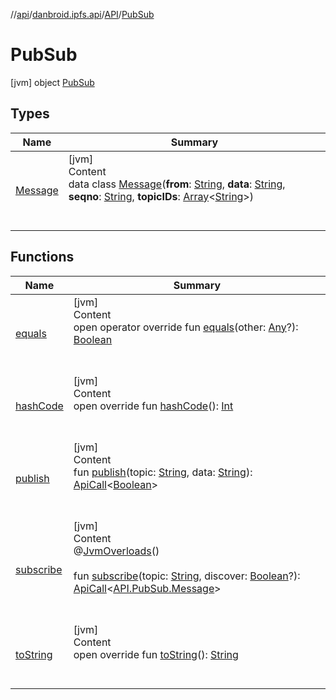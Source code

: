 //[api](../../../index.md)/[danbroid.ipfs.api](../../index.md)/[API](../index.md)/[PubSub](index.md)



# PubSub  
 [jvm] object [PubSub](index.md)   


## Types  
  
|  Name|  Summary| 
|---|---|
| [Message](-message/index.md)| [jvm]  <br>Content  <br>data class [Message](-message/index.md)(**from**: [String](https://kotlinlang.org/api/latest/jvm/stdlib/kotlin/-string/index.html), **data**: [String](https://kotlinlang.org/api/latest/jvm/stdlib/kotlin/-string/index.html), **seqno**: [String](https://kotlinlang.org/api/latest/jvm/stdlib/kotlin/-string/index.html), **topicIDs**: [Array](https://kotlinlang.org/api/latest/jvm/stdlib/kotlin/-array/index.html)<[String](https://kotlinlang.org/api/latest/jvm/stdlib/kotlin/-string/index.html)>)  <br><br><br>


## Functions  
  
|  Name|  Summary| 
|---|---|
| [equals](../../-ok-http-call-executor/-companion/index.md#kotlin/Any/equals/#kotlin.Any?/PointingToDeclaration/)| [jvm]  <br>Content  <br>open operator override fun [equals](../../-ok-http-call-executor/-companion/index.md#kotlin/Any/equals/#kotlin.Any?/PointingToDeclaration/)(other: [Any](https://kotlinlang.org/api/latest/jvm/stdlib/kotlin/-any/index.html)?): [Boolean](https://kotlinlang.org/api/latest/jvm/stdlib/kotlin/-boolean/index.html)  <br><br><br>
| [hashCode](../../-ok-http-call-executor/-companion/index.md#kotlin/Any/hashCode/#/PointingToDeclaration/)| [jvm]  <br>Content  <br>open override fun [hashCode](../../-ok-http-call-executor/-companion/index.md#kotlin/Any/hashCode/#/PointingToDeclaration/)(): [Int](https://kotlinlang.org/api/latest/jvm/stdlib/kotlin/-int/index.html)  <br><br><br>
| [publish](publish.md)| [jvm]  <br>Content  <br>fun [publish](publish.md)(topic: [String](https://kotlinlang.org/api/latest/jvm/stdlib/kotlin/-string/index.html), data: [String](https://kotlinlang.org/api/latest/jvm/stdlib/kotlin/-string/index.html)): [ApiCall](../../-api-call/index.md)<[Boolean](https://kotlinlang.org/api/latest/jvm/stdlib/kotlin/-boolean/index.html)>  <br><br><br>
| [subscribe](subscribe.md)| [jvm]  <br>Content  <br>@[JvmOverloads](https://kotlinlang.org/api/latest/jvm/stdlib/kotlin.jvm/-jvm-overloads/index.html)()  <br>  <br>fun [subscribe](subscribe.md)(topic: [String](https://kotlinlang.org/api/latest/jvm/stdlib/kotlin/-string/index.html), discover: [Boolean](https://kotlinlang.org/api/latest/jvm/stdlib/kotlin/-boolean/index.html)?): [ApiCall](../../-api-call/index.md)<[API.PubSub.Message](-message/index.md)>  <br><br><br>
| [toString](../../-ok-http-call-executor/-companion/index.md#kotlin/Any/toString/#/PointingToDeclaration/)| [jvm]  <br>Content  <br>open override fun [toString](../../-ok-http-call-executor/-companion/index.md#kotlin/Any/toString/#/PointingToDeclaration/)(): [String](https://kotlinlang.org/api/latest/jvm/stdlib/kotlin/-string/index.html)  <br><br><br>

